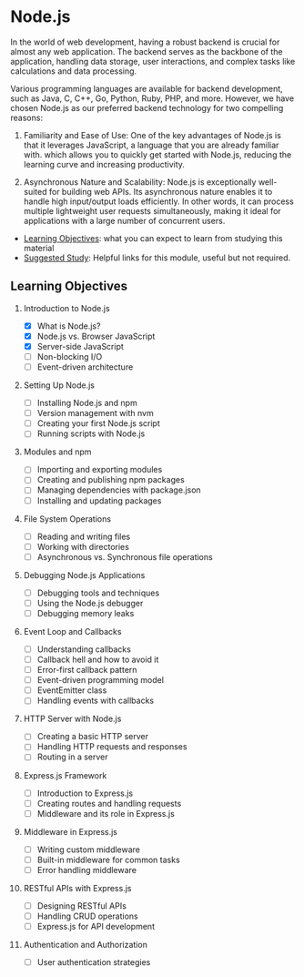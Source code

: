 # Node.js

In the world of web development, having a robust backend is crucial for almost any web application. The backend serves as the backbone of the application, handling data storage, user interactions, and complex tasks like calculations and data processing.

Various programming languages are available for backend development, such as Java, C, C++, Go, Python, Ruby, PHP, and more. However, we have chosen Node.js as our preferred backend technology for two compelling reasons:

1. Familiarity and Ease of Use: One of the key advantages of Node.js is that it leverages JavaScript, a language that you are already familiar with. which allows you to quickly get started with Node.js, reducing the learning curve and increasing productivity.

2. Asynchronous Nature and Scalability: Node.js is exceptionally well-suited for building web APIs. Its asynchronous nature enables it to handle high input/output loads efficiently. In other words, it can process multiple lightweight user requests simultaneously, making it ideal for applications with a large number of concurrent users.

- [Learning Objectives](#learning-objectives): what you can expect to learn from
  studying this material
- [Suggested Study](./suggested-study.md): Helpful links for this module, useful
  but not required.

## Learning Objectives

1. Introduction to Node.js

   - [x] What is Node.js?
   - [x] Node.js vs. Browser JavaScript
   - [x] Server-side JavaScript
   - [ ] Non-blocking I/O
   - [ ] Event-driven architecture

2. Setting Up Node.js

   - [ ] Installing Node.js and npm
   - [ ] Version management with nvm
   - [ ] Creating your first Node.js script
   - [ ] Running scripts with Node.js

3. Modules and npm

   - [ ] Importing and exporting modules
   - [ ] Creating and publishing npm packages
   - [ ] Managing dependencies with package.json
   - [ ] Installing and updating packages

4. File System Operations

   - [ ] Reading and writing files
   - [ ] Working with directories
   - [ ] Asynchronous vs. Synchronous file operations

5. Debugging Node.js Applications

   - [ ] Debugging tools and techniques
   - [ ] Using the Node.js debugger
   - [ ] Debugging memory leaks

6. Event Loop and Callbacks

   - [ ] Understanding callbacks
   - [ ] Callback hell and how to avoid it
   - [ ] Error-first callback pattern
   - [ ] Event-driven programming model
   - [ ] EventEmitter class
   - [ ] Handling events with callbacks

7. HTTP Server with Node.js

   - [ ] Creating a basic HTTP server
   - [ ] Handling HTTP requests and responses
   - [ ] Routing in a server

8. Express.js Framework

   - [ ] Introduction to Express.js
   - [ ] Creating routes and handling requests
   - [ ] Middleware and its role in Express.js

9. Middleware in Express.js

   - [ ] Writing custom middleware
   - [ ] Built-in middleware for common tasks
   - [ ] Error handling middleware

10. RESTful APIs with Express.js

    - [ ] Designing RESTful APIs
    - [ ] Handling CRUD operations
    - [ ] Express.js for API development

11. Authentication and Authorization
    - [ ] User authentication strategies
